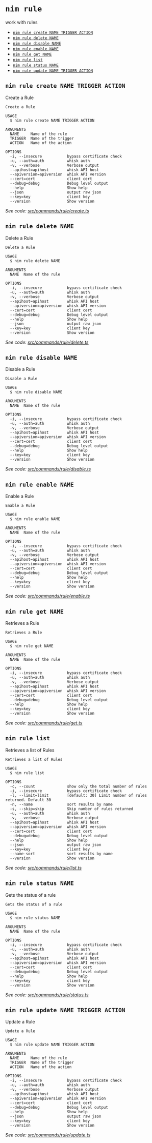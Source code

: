 `nim rule`
==========

work with rules

* [`nim rule create NAME TRIGGER ACTION`](#nim-rule-create-name-trigger-action)
* [`nim rule delete NAME`](#nim-rule-delete-name)
* [`nim rule disable NAME`](#nim-rule-disable-name)
* [`nim rule enable NAME`](#nim-rule-enable-name)
* [`nim rule get NAME`](#nim-rule-get-name)
* [`nim rule list`](#nim-rule-list)
* [`nim rule status NAME`](#nim-rule-status-name)
* [`nim rule update NAME TRIGGER ACTION`](#nim-rule-update-name-trigger-action)

## `nim rule create NAME TRIGGER ACTION`

Create a Rule

```
Create a Rule

USAGE
  $ nim rule create NAME TRIGGER ACTION

ARGUMENTS
  NAME     Name of the rule
  TRIGGER  Name of the trigger
  ACTION   Name of the action

OPTIONS
  -i, --insecure           bypass certificate check
  -u, --auth=auth          whisk auth
  -v, --verbose            Verbose output
  --apihost=apihost        whisk API host
  --apiversion=apiversion  whisk API version
  --cert=cert              client cert
  --debug=debug            Debug level output
  --help                   Show help
  --json                   output raw json
  --key=key                client key
  --version                Show version
```

_See code: [src/commands/rule/create.ts](https://github.com/nimbella/nimbella-cli/blob/v1.13.0/src/commands/rule/create.ts)_

## `nim rule delete NAME`

Delete a Rule

```
Delete a Rule

USAGE
  $ nim rule delete NAME

ARGUMENTS
  NAME  Name of the rule

OPTIONS
  -i, --insecure           bypass certificate check
  -u, --auth=auth          whisk auth
  -v, --verbose            Verbose output
  --apihost=apihost        whisk API host
  --apiversion=apiversion  whisk API version
  --cert=cert              client cert
  --debug=debug            Debug level output
  --help                   Show help
  --json                   output raw json
  --key=key                client key
  --version                Show version
```

_See code: [src/commands/rule/delete.ts](https://github.com/nimbella/nimbella-cli/blob/v1.13.0/src/commands/rule/delete.ts)_

## `nim rule disable NAME`

Disable a Rule

```
Disable a Rule

USAGE
  $ nim rule disable NAME

ARGUMENTS
  NAME  Name of the rule

OPTIONS
  -i, --insecure           bypass certificate check
  -u, --auth=auth          whisk auth
  -v, --verbose            Verbose output
  --apihost=apihost        whisk API host
  --apiversion=apiversion  whisk API version
  --cert=cert              client cert
  --debug=debug            Debug level output
  --help                   Show help
  --key=key                client key
  --version                Show version
```

_See code: [src/commands/rule/disable.ts](https://github.com/nimbella/nimbella-cli/blob/v1.13.0/src/commands/rule/disable.ts)_

## `nim rule enable NAME`

Enable a Rule

```
Enable a Rule

USAGE
  $ nim rule enable NAME

ARGUMENTS
  NAME  Name of the rule

OPTIONS
  -i, --insecure           bypass certificate check
  -u, --auth=auth          whisk auth
  -v, --verbose            Verbose output
  --apihost=apihost        whisk API host
  --apiversion=apiversion  whisk API version
  --cert=cert              client cert
  --debug=debug            Debug level output
  --help                   Show help
  --key=key                client key
  --version                Show version
```

_See code: [src/commands/rule/enable.ts](https://github.com/nimbella/nimbella-cli/blob/v1.13.0/src/commands/rule/enable.ts)_

## `nim rule get NAME`

Retrieves a Rule

```
Retrieves a Rule

USAGE
  $ nim rule get NAME

ARGUMENTS
  NAME  Name of the rule

OPTIONS
  -i, --insecure           bypass certificate check
  -u, --auth=auth          whisk auth
  -v, --verbose            Verbose output
  --apihost=apihost        whisk API host
  --apiversion=apiversion  whisk API version
  --cert=cert              client cert
  --debug=debug            Debug level output
  --help                   Show help
  --key=key                client key
  --version                Show version
```

_See code: [src/commands/rule/get.ts](https://github.com/nimbella/nimbella-cli/blob/v1.13.0/src/commands/rule/get.ts)_

## `nim rule list`

Retrieves a list of Rules

```
Retrieves a list of Rules

USAGE
  $ nim rule list

OPTIONS
  -c, --count              show only the total number of rules
  -i, --insecure           bypass certificate check
  -l, --limit=limit        [default: 30] Limit number of rules returned. Default 30
  -n, --name               sort results by name
  -s, --skip=skip          Skip number of rules returned
  -u, --auth=auth          whisk auth
  -v, --verbose            Verbose output
  --apihost=apihost        whisk API host
  --apiversion=apiversion  whisk API version
  --cert=cert              client cert
  --debug=debug            Debug level output
  --help                   Show help
  --json                   output raw json
  --key=key                client key
  --name-sort              sort results by name
  --version                Show version
```

_See code: [src/commands/rule/list.ts](https://github.com/nimbella/nimbella-cli/blob/v1.13.0/src/commands/rule/list.ts)_

## `nim rule status NAME`

Gets the status of a rule

```
Gets the status of a rule

USAGE
  $ nim rule status NAME

ARGUMENTS
  NAME  Name of the rule

OPTIONS
  -i, --insecure           bypass certificate check
  -u, --auth=auth          whisk auth
  -v, --verbose            Verbose output
  --apihost=apihost        whisk API host
  --apiversion=apiversion  whisk API version
  --cert=cert              client cert
  --debug=debug            Debug level output
  --help                   Show help
  --key=key                client key
  --version                Show version
```

_See code: [src/commands/rule/status.ts](https://github.com/nimbella/nimbella-cli/blob/v1.13.0/src/commands/rule/status.ts)_

## `nim rule update NAME TRIGGER ACTION`

Update a Rule

```
Update a Rule

USAGE
  $ nim rule update NAME TRIGGER ACTION

ARGUMENTS
  NAME     Name of the rule
  TRIGGER  Name of the trigger
  ACTION   Name of the action

OPTIONS
  -i, --insecure           bypass certificate check
  -u, --auth=auth          whisk auth
  -v, --verbose            Verbose output
  --apihost=apihost        whisk API host
  --apiversion=apiversion  whisk API version
  --cert=cert              client cert
  --debug=debug            Debug level output
  --help                   Show help
  --json                   output raw json
  --key=key                client key
  --version                Show version
```

_See code: [src/commands/rule/update.ts](https://github.com/nimbella/nimbella-cli/blob/v1.13.0/src/commands/rule/update.ts)_

